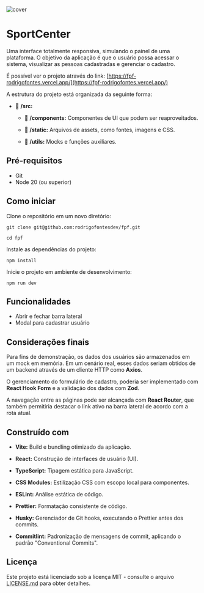 ![cover](https://github.com/user-attachments/assets/78d49ac0-db68-4f39-8753-b6d58b6723c1)

# SportCenter

Uma interface totalmente responsiva, simulando o painel de uma plataforma. O objetivo da aplicação é que o usuário possa acessar o sistema, visualizar as pessoas cadastradas e gerenciar o cadastro.

É possível ver o projeto através do link: [https://fpf-rodrigofontes.vercel.app/](https://fpf-rodrigofontes.vercel.app/)

A estrutura do projeto está organizada da seguinte forma:

- :open_file_folder: **/src:**
  
  - :open_file_folder: **/components:** Componentes de UI que podem ser reaproveitados.
    
  - :open_file_folder: **/static:** Arquivos de assets, como fontes, imagens e CSS.
    
  - :open_file_folder: **/utils:** Mocks e funções auxiliares.

## Pré-requisitos

- Git
- Node 20 (ou superior)

## Como iniciar

Clone o repositório em um novo diretório:

```
git clone git@github.com:rodrigofontesdev/fpf.git
```

```
cd fpf
```

Instale as dependências do projeto:

```
npm install
```

Inicie o projeto em ambiente de desenvolvimento:

```
npm run dev
```

## Funcionalidades

- Abrir e fechar barra lateral
- Modal para cadastrar usuário

## Considerações finais

Para fins de demonstração, os dados dos usuários são armazenados em um mock em memória. Em um cenário real, esses dados seriam obtidos de um backend através de um cliente HTTP como **Axios**.

O gerenciamento do formulário de cadastro, poderia ser implementado com **React Hook Form** e a validação dos dados com **Zod**.

A navegação entre as páginas pode ser alcançada com **React Router**, que também permitiria destacar o link ativo na barra lateral de acordo com a rota atual.

## Construído com

- **Vite:** Build e bundling otimizado da aplicação.

- **React:** Construção de interfaces de usuário (UI).

- **TypeScript:** Tipagem estática para JavaScript.

- **CSS Modules:** Estilização CSS com escopo local para componentes.

- **ESLint:** Análise estática de código.

- **Prettier:** Formatação consistente de código.

- **Husky:** Gerenciador de Git hooks, executando o Prettier antes dos commits.

- **Commitlint:** Padronização de mensagens de commit, aplicando o padrão "Conventional Commits".

## Licença

Este projeto está licenciado sob a licença MIT - consulte o arquivo [LICENSE.md](LICENSE) para obter detalhes.
